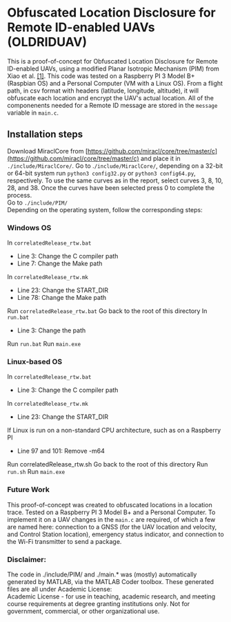 
# Obfuscated Location Disclosure for Remote ID-enabled UAVs (OLDRIDUAV)
This is a proof-of-concept for Obfuscated Location Disclosure for Remote ID-enabled UAVs, using a modified Planar Isotropic Mechanism (PIM) from Xiao et al. [\[1\]](https://doi.org/10.1145/2810103.2813640). This code was tested on a Raspberry PI 3 Model B+ (Raspbian OS) and a Personal Computer (VM with a Linux OS). From a flight path, in csv format with headers (latitude, longitude, altitude), it will obfuscate each location and encrypt the UAV's actual location. All of the componenents needed for a Remote ID message are stored in the `message` variable in `main.c`.  

## Installation steps
Download MiraclCore from [https://github.com/miracl/core/tree/master/c](https://github.com/miracl/core/tree/master/c) and place it in `./include/MiraclCore/`.
Go to .`/include/MiraclCore/`, depending on a 32-bit or 64-bit system run `python3 config32.py` or `python3 config64.py`, respectively. To use the same curves as in the report, select curves 3, 8, 10, 28, and 38. Once the curves have been selected press 0 to complete the process.  
Go to `./include/PIM/`  
Depending on the operating system, follow the corresponding steps:

### Windows OS

In `correlatedRelease_rtw.bat`  
* Line 3: Change the C compiler path
* Line 7: Change the Make path

In `correlatedRelease_rtw.mk`
* Line 23: Change the START_DIR
* Line 78: Change the Make path

Run `correlatedRelease_rtw.bat`
Go back to the root of this directory
In `run.bat`
* Line 3: Change the path

Run `run.bat`
Run `main.exe`

### Linux-based OS

In `correlatedRelease_rtw.bat`
* Line 3: Change the C compiler path

In `correlatedRelease_rtw.mk`
* Line 23: Change the START_DIR

If Linux is run on a non-standard CPU architecture, such as on a Raspberry PI
* Line 97 and 101: Remove -m64

Run correlatedRelease_rtw.sh
Go back to the root of this directory
Run `run.sh`
Run `main.exe`

### Future Work

This proof-of-concept was created to obfuscated locations in a location trace. Tested on a Raspberry PI 3 Model B+ and a Personal Computer. To implement it on a UAV changes in the `main.c` are required, of which a few are named here: connection to a GNSS (for the UAV location and velocity, and Control Station location), emergency status indicator, and connection to the Wi-Fi transmitter to send a package.

### Disclaimer:

The code in ./include/PIM/ and ./main.* was (mostly) automatically generated by MATLAB, via the MATLAB Coder toolbox. These generated files are all under Academic License:  
Academic License - for use in teaching, academic research, and meeting course requirements at degree granting institutions only. Not for government, commercial, or other organizational use.